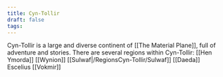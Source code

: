 ```yaml
---
title: Cyn-Tollir
draft: false
tags:
---
```

 
Cyn-Tollir is a large and diverse continent of [[The Material Plane]], full of adventure and stories. There are several regions within Cyn-Tollir:
	[[Hen Ymorda]]
	[[Wynion]]
	[[Sulwaf|/RegionsCyn-Tollir/Sulwaf]]
	[[Daeda]]
	Escelius
	[[Vokmir]]
